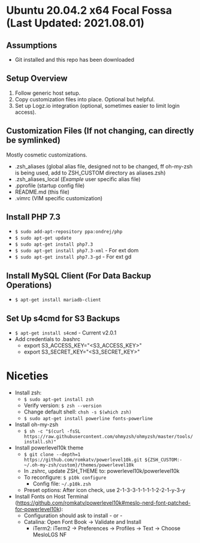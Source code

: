 # Ubuntu 20.04.2 x64 Focal Fossa (Last Updated: 2021.08.01)

## Assumptions
* Git installed and this repo has been downloaded

## Setup Overview
1. Follow generic host setup.
2. Copy customization files into place. Optional but helpful.
3. Set up Logz.io integration (optional, sometimes easier to limit login access).

## Customization Files (If not changing, can directly be symlinked)
Mostly cosmetic customizations.
* .zsh_aliases (global alias file, designed not to be changed, ff oh-my-zsh is being used, add to ZSH_CUSTOM directory as aliases.zsh)
* .zsh_aliases_local (*Example* user specific alias file)
* .pprofile (startup config file)
* README.md (this file)
* .vimrc (VIM specific customization)

## Install PHP 7.3
* `$ sudo add-apt-repository ppa:ondrej/php`
* `$ sudo apt-get update`
* `$ sudo apt-get install php7.3`
* `$ sudo apt-get install php7.3-xml` - For ext dom
* `$ sudo apt-get install php7.3-gd` - For ext gd

## Install MySQL Client (For Data Backup Operations)
* `$ apt-get install mariadb-client`

## Set Up s4cmd for S3 Backups
* `$ apt-get install s4cmd` - Current v2.0.1
* Add credentials to .bashrc
  * export S3_ACCESS_KEY="<S3_ACCESS_KEY>"
  * export S3_SECRET_KEY="<S3_SECRET_KEY>"

# Niceties
* Install zsh:
  * `$ sudo apt-get install zsh`
  * Verify version: `$ zsh --version`
  * Change default shell: `chsh -s $(which zsh)`
  * `$ sudo apt-get install powerline fonts-powerline`
* Install oh-my-zsh
  * `$ sh -c "$(curl -fsSL https://raw.githubusercontent.com/ohmyzsh/ohmyzsh/master/tools/install.sh)"`
* Install powerlevel10k theme
  * `$ git clone --depth=1 https://github.com/romkatv/powerlevel10k.git ${ZSH_CUSTOM:-~/.oh-my-zsh/custom}/themes/powerlevel10k`
  * In .zshrc, update ZSH_THEME to: powerlevel10k/powerlevel10k
  * To reconfigure: `$ p10k configure`
    * Config file: `~/.p10k.zsh`
  * Preset options: After icon check, use 2-1-3-3-1-1-1-1-2-2-1-y-3-y
* Install Fonts on Host Terminal (https://github.com/romkatv/powerlevel10k#meslo-nerd-font-patched-for-powerlevel10k):
  * Configuration should ask to install - or -
  * Catalina: Open Font Book → Validate and Install
    * iTerm2: iTerm2 → Preferences → Profiles → Text → Choose MesloLGS NF
